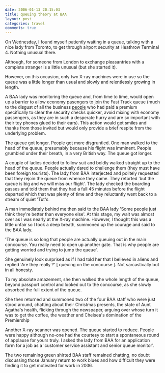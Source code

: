 ```yaml
---
date: 2006-01-13 20:15:03
title: queuing theory at BAA
layout: post
categories: travel
comments: true
---
```

On Wednesday, I found myself patiently waiting in a queue, talking with
a nice lady from Toronto, to get through airport security at Heathrow
Terminal 4. Nothing unusual there.

Although, for someone from London to exchange pleasantries with a
complete stranger is a little unusual (but she started it).

However, on this occasion, only two X-ray machines were in use so the
queue was a little longer than usual and slowly and relentlessly growing
in length.

A BAA lady was monitoring the queue and, from time to time, would open
up a barrier to allow economy pasengers to join the Fast Track queue
(much to the disgust of all the business
[people](http://www.nbrightside.com/blog/2005/10/22/british-mentality/)
who had paid a premium specifically to clear the security checks
quicker, avoid mixing with economy passengers, as they are in such a
desperate hurry and are so important with their toy phones glued to
their ears). This action would get smiles and thanks from those invited
but would only provide a brief respite from the underlying problem.

The queue got longer. People got more disgruntled. One man walked to the
head of the queue, presumably because his flight was imminent. People
grumbled under their breath, in a very British way. The queue got
longer.

A couple of ladies decided to follow suit and boldly walked straight up
to the head of the queue. People actually dared to challenge them (they
must have been foreign tourists). The lady from BAA interjected and
politely requested that they rejoin the queue from whence they came.
They retorted 'but the queue is big and we will miss our flight'. The
lady checked the boarding passes and told them that they had a full 45
minutes before the flight departed which that was plenty of time and
they reluctantly went back to a stream of quiet 'Tut's.

A man immediately behind me then said to the BAA lady 'Some people just
think they're better than everyone else'. At this stage, my wait was
almost over as I was nearly at the X-ray machine. However, I thought
this was a little unfair so I took a deep breath, summoned up the
courage and said to the BAA lady.

'The queue is so long that people are actually queuing out in the main
concourse. You really need to open up another gate. That is why people
are getting worried and trying to jump the queue'.

She genuinely look surprised as if I had told her that I believed in
aliens and replied 'Are they really ?' [ queuing on the concourse ]. Not
sarcastically but in all honesty.

To my absolute amazement, she then walked the whole length of the queue,
beyond passport control and looked out to the concourse, as she slowly
absorbed the full extent of the queue.

She then returned and summoned two of the four BAA staff who were just
stood around, chatting about their Christmas presents, the state of Aunt
Agatha's health, flicking through the newspaper, arguing over whose turn
it was to get the coffee, the weather and Chelsea's domination of the
Premiership

Another X-ray scanner was opened. The queue started to reduce. People
were happy although no-one had the courtesy to start a spontaneous round
of applause for yours truly. I asked the lady from BAA for an
application form for a job as a 'customer service assistant and senior
queue monitor'.

The two remaining green shirted BAA staff remained chatting, no doubt
discussing those January return to work blues and how difficult they
were finding it to get motivated for work in 2006.
